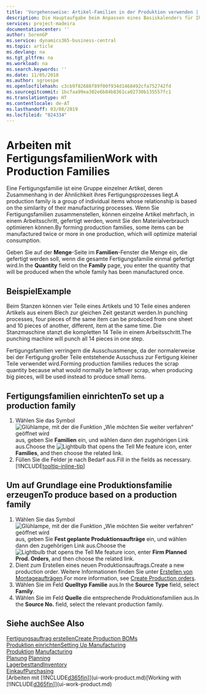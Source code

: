 ```yaml
---
title: 'Vorgehensweise: Artikel-Familien in der Produktion verwenden | Microsoft Docs'
description: Die Hauptaufgabe beim Anpassen eines Basiskalenders für Ihre Firma oder einen Ihrer Geschäftspartner ist, alle Änderungen am Status der Daten als freie Tage oder Arbeitstage einzugeben.
services: project-madeira
documentationcenter: ''
author: SorenGP
ms.service: dynamics365-business-central
ms.topic: article
ms.devlang: na
ms.tgt_pltfrm: na
ms.workload: na
ms.search.keywords: ''
ms.date: 11/05/2018
ms.author: sgroespe
ms.openlocfilehash: c3cb9f82688f89f00f934d1468492cfa752742fd
ms.sourcegitcommit: 1bcfaa99ea302e6b84b8361ca02730b135557fc1
ms.translationtype: HT
ms.contentlocale: de-AT
ms.lasthandoff: 03/08/2019
ms.locfileid: "824334"
---
```

# <a name="work-with-production-families"></a><span data-ttu-id="5d0d6-103">Arbeiten mit Fertigungsfamilien</span><span class="sxs-lookup"><span data-stu-id="5d0d6-103">Work with Production Families</span></span>
<span data-ttu-id="5d0d6-104">Eine Fertigungsfamilie ist eine Gruppe einzelner Artikel, deren Zusammenhang in der Ähnlichkeit ihres Fertigungsprozesses liegt.</span><span class="sxs-lookup"><span data-stu-id="5d0d6-104">A production family is a group of individual items whose relationship is based on the similarity of their manufacturing processes.</span></span> <span data-ttu-id="5d0d6-105">Wenn Sie Fertigungsfamilien zusammenstellen, können einzelne Artikel mehrfach, in einem Arbeitsschritt, gefertigt werden, womit Sie den Materialverbrauch optimieren können.</span><span class="sxs-lookup"><span data-stu-id="5d0d6-105">By forming production families, some items can be manufactured twice or more in one production, which will optimize material consumption.</span></span>

<span data-ttu-id="5d0d6-106">Geben Sie auf der **Menge**-Seite im **Familien**-Fenster die Menge ein, die gefertigt werden soll, wenn die gesamte Fertigungsfamilie einmal gefertigt wird.</span><span class="sxs-lookup"><span data-stu-id="5d0d6-106">In the **Quantity** field on the **Family** page, you enter the quantity that will be produced when the whole family has been manufactured once.</span></span>

## <a name="example"></a><span data-ttu-id="5d0d6-107">Beispiel</span><span class="sxs-lookup"><span data-stu-id="5d0d6-107">Example</span></span>
<span data-ttu-id="5d0d6-108">Beim Stanzen können vier Teile eines Artikels und 10 Teile eines anderen Artikels aus einem Blech zur gleichen Zeit gestanzt werden.</span><span class="sxs-lookup"><span data-stu-id="5d0d6-108">In punching processes, four pieces of the same item can be produced from one sheet and 10 pieces of another, different, item at the same time.</span></span> <span data-ttu-id="5d0d6-109">Die Stanzmaschine stanzt die kompletten 14 Teile in einem Arbeitsschritt.</span><span class="sxs-lookup"><span data-stu-id="5d0d6-109">The punching machine will punch all 14 pieces in one step.</span></span>

<span data-ttu-id="5d0d6-110">Fertigungsfamilien verringern die Ausschussmenge, da der normalerweise bei der Fertigung großer Teile entstehende Ausschuss zur Fertigung kleiner Teile verwendet wird.</span><span class="sxs-lookup"><span data-stu-id="5d0d6-110">Forming production families reduces the scrap quantity because what would normally be leftover scrap, when producing big pieces, will be used instead to produce small items.</span></span>

## <a name="to-set-up-a-production-family"></a><span data-ttu-id="5d0d6-111">Fertigungsfamilien einrichten</span><span class="sxs-lookup"><span data-stu-id="5d0d6-111">To set up a production family</span></span>
1. <span data-ttu-id="5d0d6-112">Wählen Sie das Symbol ![Glühlampe, mit der die Funktion „Wie möchten Sie weiter verfahren“ geöffnet wird](media/ui-search/search_small.png "Wie möchten Sie weiter verfahren?") aus, geben Sie **Familien** ein, und wählen dann den zugehörigen Link aus.</span><span class="sxs-lookup"><span data-stu-id="5d0d6-112">Choose the ![Lightbulb that opens the Tell Me feature](media/ui-search/search_small.png "Tell me what you want to do") icon, enter **Families**, and then choose the related link.</span></span>
2. <span data-ttu-id="5d0d6-113">Füllen Sie die Felder je nach Bedarf aus.</span><span class="sxs-lookup"><span data-stu-id="5d0d6-113">Fill in the fields as necessary.</span></span> [!INCLUDE[tooltip-inline-tip](includes/tooltip-inline-tip_md.md)]

## <a name="to-produce-based-on-a-production-family"></a><span data-ttu-id="5d0d6-114">Um auf Grundlage eine Produktionsfamilie erzeugen</span><span class="sxs-lookup"><span data-stu-id="5d0d6-114">To produce based on a production family</span></span>
1. <span data-ttu-id="5d0d6-115">Wählen Sie das Symbol ![Glühlampe, mit der die Funktion „Wie möchten Sie weiter verfahren“ geöffnet wird](media/ui-search/search_small.png "Wie möchten Sie weiter verfahren?") aus, geben Sie **Fest geplante Produktionsaufträge** ein, und wählen dann den zugehörigen Link aus.</span><span class="sxs-lookup"><span data-stu-id="5d0d6-115">Choose the ![Lightbulb that opens the Tell Me feature](media/ui-search/search_small.png "Tell me what you want to do") icon, enter **Firm Planned Prod. Orders**, and then choose the related link.</span></span>
2. <span data-ttu-id="5d0d6-116">Dient zum Erstellen eines neuen Produktionsauftrags.</span><span class="sxs-lookup"><span data-stu-id="5d0d6-116">Create a new production order.</span></span> <span data-ttu-id="5d0d6-117">Weitere Informationen finden Sie unter [Erstellen von Montageaufträgen](production-how-to-create-production-orders.md).</span><span class="sxs-lookup"><span data-stu-id="5d0d6-117">For more information, see [Create Production orders](production-how-to-create-production-orders.md).</span></span>
3. <span data-ttu-id="5d0d6-118">Wählen Sie im Feld **Quelltyp** **Familie** aus.</span><span class="sxs-lookup"><span data-stu-id="5d0d6-118">In the **Source Type** field, select **Family**.</span></span>  
4. <span data-ttu-id="5d0d6-119">Wählen Sie im Feld **Quelle** die entsprechende Produktionsfamilien aus.</span><span class="sxs-lookup"><span data-stu-id="5d0d6-119">In the **Source No.** field, select the relevant production family.</span></span>

## <a name="see-also"></a><span data-ttu-id="5d0d6-120">Siehe auch</span><span class="sxs-lookup"><span data-stu-id="5d0d6-120">See Also</span></span>
[<span data-ttu-id="5d0d6-121">Fertigungsauftrag erstellen</span><span class="sxs-lookup"><span data-stu-id="5d0d6-121">Create Production BOMs</span></span>](production-how-to-create-production-boms.md)  
[<span data-ttu-id="5d0d6-122">Produktion einrichten</span><span class="sxs-lookup"><span data-stu-id="5d0d6-122">Setting Up Manufacturing</span></span>](production-configure-production-processes.md)  
<span data-ttu-id="5d0d6-123">[Produktion](production-manage-manufacturing.md)  </span><span class="sxs-lookup"><span data-stu-id="5d0d6-123">[Manufacturing](production-manage-manufacturing.md)  </span></span>  
<span data-ttu-id="5d0d6-124">[Planung](production-planning.md) </span><span class="sxs-lookup"><span data-stu-id="5d0d6-124">[Planning](production-planning.md) </span></span>  
[<span data-ttu-id="5d0d6-125">Lagerbesttand</span><span class="sxs-lookup"><span data-stu-id="5d0d6-125">Inventory</span></span>](inventory-manage-inventory.md)  
[<span data-ttu-id="5d0d6-126">Einkauf</span><span class="sxs-lookup"><span data-stu-id="5d0d6-126">Purchasing</span></span>](purchasing-manage-purchasing.md)  
<span data-ttu-id="5d0d6-127">[Arbeiten mit [!INCLUDE[d365fin](includes/d365fin_md.md)]](ui-work-product.md)</span><span class="sxs-lookup"><span data-stu-id="5d0d6-127">[Working with [!INCLUDE[d365fin](includes/d365fin_md.md)]](ui-work-product.md)</span></span>
